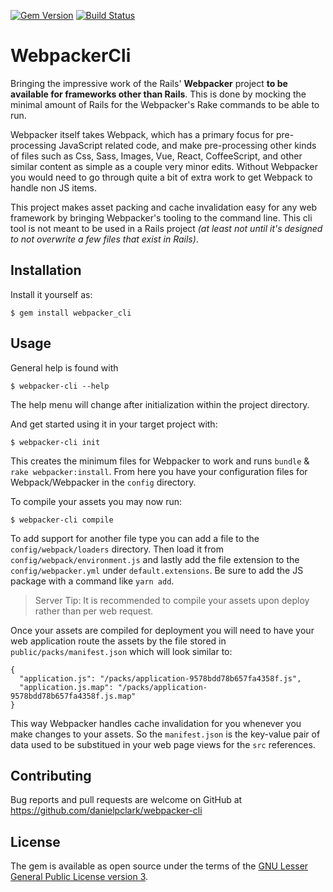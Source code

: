 [![Gem Version](https://badge.fury.io/rb/webpacker_cli.svg)](http://badge.fury.io/rb/webpacker_cli)
[![Build Status](https://travis-ci.org/danielpclark/webpacker-cli.svg)](https://travis-ci.org/danielpclark/webpacker-cli)

# WebpackerCli

Bringing the impressive work of the Rails' **Webpacker** project **to be available for frameworks
other than Rails**.  This is done by mocking the minimal amount of Rails for the Webpacker's
Rake commands to be able to run.

Webpacker itself takes Webpack, which has a primary focus for pre-processing JavaScript related
code, and make pre-processing other kinds of files such as Css, Sass, Images, Vue, React,
CoffeeScript, and other similar content as simple as a couple very minor edits.  Without Webpacker
you would need to go through quite a bit of extra work to get Webpack to handle non JS items.

This project makes asset packing and cache invalidation easy for any web framework by bringing
Webpacker's tooling to the command line.  This cli tool is not meant to be used in a Rails project
_(at least not until it's designed to not overwrite a few files that exist in Rails)_.

## Installation

Install it yourself as:

    $ gem install webpacker_cli

## Usage

General help is found with

    $ webpacker-cli --help

The help menu will change after initialization within the project directory.

And get started using it in your target project with:

    $ webpacker-cli init

This creates the minimum files for Webpacker to work and runs `bundle` & `rake webpacker:install`.
From here you have your configuration files for Webpack/Webpacker in the `config` directory.

To compile your assets you may now run:

    $ webpacker-cli compile

To add support for another file type you can add a file to the `config/webpack/loaders`
directory.  Then load it from `config/webpack/environment.js` and lastly add the file extension
to the `config/webpacker.yml` under `default.extensions`.  Be sure to add the JS package with
a command like `yarn add`.

> Server Tip: It is recommended to compile your assets upon deploy rather than per web request.

Once your assets are compiled for deployment you will need to have your web application route
the assets by the file stored in `public/packs/manifest.json` which will look similar to:

    {
      "application.js": "/packs/application-9578bdd78b657fa4358f.js",
      "application.js.map": "/packs/application-9578bdd78b657fa4358f.js.map"
    }

This way Webpacker handles cache invalidation for you whenever you make changes to your assets.
So the `manifest.json` is the key-value pair of data used to be substitued in your web page views
for the `src` references.

## Contributing

Bug reports and pull requests are welcome on GitHub at https://github.com/danielpclark/webpacker-cli

## License

The gem is available as open source under the terms of the [GNU Lesser General Public License version 3](https://opensource.org/licenses/LGPL-3.0).
